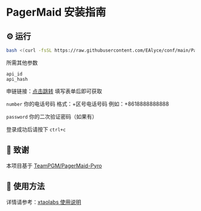 

# PagerMaid 安装指南



## ⚙️ 运行

```bash
bash <(curl -fsSL https://raw.githubusercontent.com/EAlyce/conf/main/PagerMaid/RXsetup.sh)
````
所需其他参数

`api_id`  
`api_hash`

申链链接：[点击跳转](https://my.telegram.org/auth)  填写表单后即可获取

`number` 你的电话号码 格式：+区号电话号码 例如：+8618888888888

`password` 你的二次验证密码（如果有）

登录成功后请按下 `ctrl+c` 

## 🙏 致谢

本项目基于 [TeamPGM/PagerMaid-Pyro](https://github.com/TeamPGM/PagerMaid-Pyro) 


## 📖 使用方法

详情请参考：[xtaolabs 使用说明](https://xtaolabs.com/#/README)
